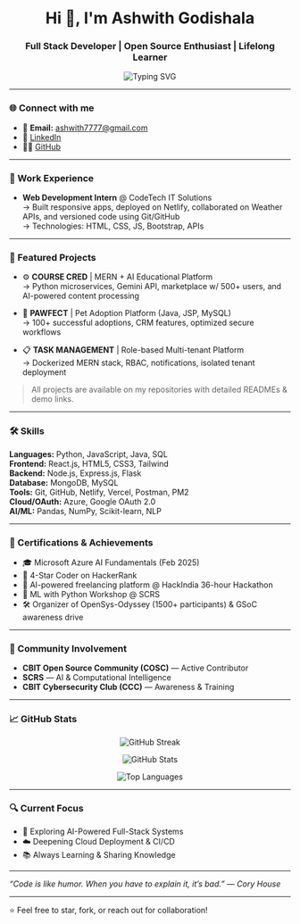 <!-- Profile README for GodishalaAshwith -->

<h1 align="center">Hi 👋, I'm Ashwith Godishala</h1>
<h3 align="center">Full Stack Developer | Open Source Enthusiast | Lifelong Learner</h3>

<p align="center">
  <img src="https://readme-typing-svg.herokuapp.com?font=Fira+Code&pause=1000&color=2E9EF7&center=true&vCenter=true&width=435&lines=Full+Stack+Developer;AI+&+ML+Explorer;Problem+Solver;Always+Learning!" alt="Typing SVG" />
</p>

---

### 🌐 Connect with me

- 📧 **Email:** ashwith7777@gmail.com  
- 💼 [LinkedIn](https://www.linkedin.com/in/ashwithg/)  
- 🧑‍💻 [GitHub](https://github.com/GodishalaAshwith)

---

### 💼 Work Experience

- **Web Development Intern** @ CodeTech IT Solutions  
  → Built responsive apps, deployed on Netlify, collaborated on Weather APIs, and versioned code using Git/GitHub  
  → Technologies: HTML, CSS, JS, Bootstrap, APIs  

---

### 🚀 Featured Projects

- ⚙️ **COURSE CRED** | MERN + AI Educational Platform  
  → Python microservices, Gemini API, marketplace w/ 500+ users, and AI-powered content processing  

- 🐾 **PAWFECT** | Pet Adoption Platform (Java, JSP, MySQL)  
  → 100+ successful adoptions, CRM features, optimized secure workflows  

- 📋 **TASK MANAGEMENT** | Role-based Multi-tenant Platform  
  → Dockerized MERN stack, RBAC, notifications, isolated tenant deployment  

> All projects are available on my repositories with detailed READMEs & demo links.

---

### 🛠️ Skills

**Languages:** Python, JavaScript, Java, SQL  
**Frontend:** React.js, HTML5, CSS3, Tailwind  
**Backend:** Node.js, Express.js, Flask  
**Database:** MongoDB, MySQL  
**Tools:** Git, GitHub, Netlify, Vercel, Postman, PM2  
**Cloud/OAuth:** Azure, Google OAuth 2.0  
**AI/ML:** Pandas, NumPy, Scikit-learn, NLP  

---

### 📜 Certifications & Achievements

- 🎓 Microsoft Azure AI Fundamentals (Feb 2025)  
- 🏅 4-Star Coder on HackerRank  
- 🥇 AI-powered freelancing platform @ HackIndia 36-hour Hackathon  
- 🧠 ML with Python Workshop @ SCRS  
- 🛠️ Organizer of OpenSys-Odyssey (1500+ participants) & GSoC awareness drive  

---

### 👥 Community Involvement

- **CBIT Open Source Community (COSC)** — Active Contributor  
- **SCRS** — AI & Computational Intelligence  
- **CBIT Cybersecurity Club (CCC)** — Awareness & Training  

---

### 📈 GitHub Stats

<p align="center">
  <img src="https://github-readme-streak-stats.herokuapp.com?user=GodishalaAshwith&theme=tokyonight&hide_border=true" alt="GitHub Streak" />
</p>

<p align="center">
  <img src="https://github-readme-stats.vercel.app/api?username=GodishalaAshwith&show_icons=true&theme=tokyonight&hide_border=true" alt="GitHub Stats" />
</p>

<p align="center">
  <img src="https://github-readme-stats.vercel.app/api/top-langs/?username=GodishalaAshwith&layout=compact&theme=tokyonight&hide_border=true" alt="Top Languages" />
</p>

---

### 🔍 Current Focus

- 🧪 Exploring AI-Powered Full-Stack Systems  
- ☁️ Deepening Cloud Deployment & CI/CD  
- 📚 Always Learning & Sharing Knowledge

---

_“Code is like humor. When you have to explain it, it’s bad.” — Cory House_

---

⭐ Feel free to star, fork, or reach out for collaboration!
